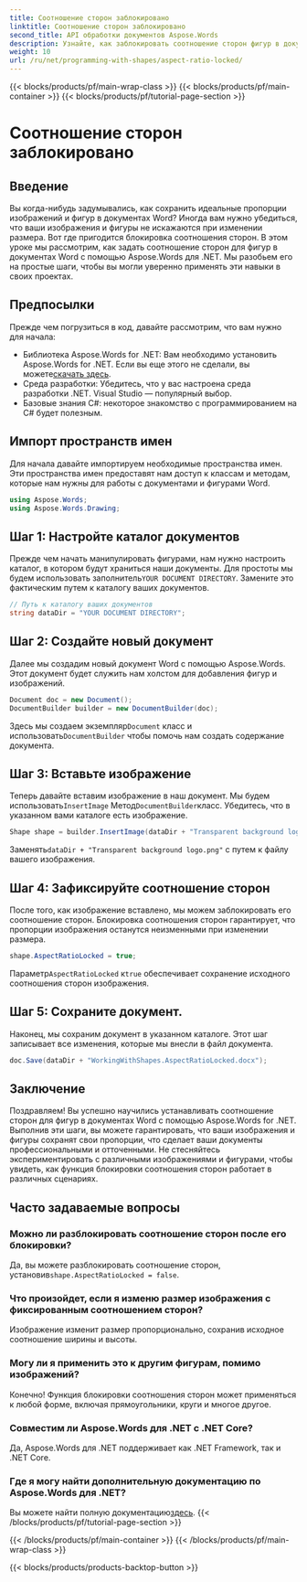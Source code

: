 ```yaml
---
title: Соотношение сторон заблокировано
linktitle: Соотношение сторон заблокировано
second_title: API обработки документов Aspose.Words
description: Узнайте, как заблокировать соотношение сторон фигур в документах Word с помощью Aspose.Words для .NET. Следуйте этому пошаговому руководству, чтобы сохранить пропорции изображений и фигур.
weight: 10
url: /ru/net/programming-with-shapes/aspect-ratio-locked/
---
```


{{< blocks/products/pf/main-wrap-class >}}
{{< blocks/products/pf/main-container >}}
{{< blocks/products/pf/tutorial-page-section >}}

# Соотношение сторон заблокировано

## Введение

Вы когда-нибудь задумывались, как сохранить идеальные пропорции изображений и фигур в документах Word? Иногда вам нужно убедиться, что ваши изображения и фигуры не искажаются при изменении размера. Вот где пригодится блокировка соотношения сторон. В этом уроке мы рассмотрим, как задать соотношение сторон для фигур в документах Word с помощью Aspose.Words для .NET. Мы разобьем его на простые шаги, чтобы вы могли уверенно применять эти навыки в своих проектах.

## Предпосылки

Прежде чем погрузиться в код, давайте рассмотрим, что вам нужно для начала:

- Библиотека Aspose.Words for .NET: Вам необходимо установить Aspose.Words for .NET. Если вы еще этого не сделали, вы можете[скачать здесь](https://releases.aspose.com/words/net/).
- Среда разработки: Убедитесь, что у вас настроена среда разработки .NET. Visual Studio — популярный выбор.
- Базовые знания C#: некоторое знакомство с программированием на C# будет полезным.

## Импорт пространств имен

Для начала давайте импортируем необходимые пространства имен. Эти пространства имен предоставят нам доступ к классам и методам, которые нам нужны для работы с документами и фигурами Word.

```csharp
using Aspose.Words;
using Aspose.Words.Drawing;
```

## Шаг 1: Настройте каталог документов

 Прежде чем начать манипулировать фигурами, нам нужно настроить каталог, в котором будут храниться наши документы. Для простоты мы будем использовать заполнитель`YOUR DOCUMENT DIRECTORY`. Замените это фактическим путем к каталогу ваших документов.

```csharp
// Путь к каталогу ваших документов
string dataDir = "YOUR DOCUMENT DIRECTORY";
```

## Шаг 2: Создайте новый документ

Далее мы создадим новый документ Word с помощью Aspose.Words. Этот документ будет служить нам холстом для добавления фигур и изображений.

```csharp
Document doc = new Document();
DocumentBuilder builder = new DocumentBuilder(doc);
```

 Здесь мы создаем экземпляр`Document` класс и использовать`DocumentBuilder` чтобы помочь нам создать содержание документа.

## Шаг 3: Вставьте изображение

 Теперь давайте вставим изображение в наш документ. Мы будем использовать`InsertImage` Метод`DocumentBuilder`класс. Убедитесь, что в указанном вами каталоге есть изображение.

```csharp
Shape shape = builder.InsertImage(dataDir + "Transparent background logo.png");
```

 Заменять`dataDir + "Transparent background logo.png"` с путем к файлу вашего изображения.

## Шаг 4: Зафиксируйте соотношение сторон

После того, как изображение вставлено, мы можем заблокировать его соотношение сторон. Блокировка соотношения сторон гарантирует, что пропорции изображения останутся неизменными при изменении размера.

```csharp
shape.AspectRatioLocked = true;
```

 Параметр`AspectRatioLocked` к`true` обеспечивает сохранение исходного соотношения сторон изображения.

## Шаг 5: Сохраните документ.

Наконец, мы сохраним документ в указанном каталоге. Этот шаг записывает все изменения, которые мы внесли в файл документа.

```csharp
doc.Save(dataDir + "WorkingWithShapes.AspectRatioLocked.docx");
```

## Заключение

Поздравляем! Вы успешно научились устанавливать соотношение сторон для фигур в документах Word с помощью Aspose.Words for .NET. Выполнив эти шаги, вы можете гарантировать, что ваши изображения и фигуры сохранят свои пропорции, что сделает ваши документы профессиональными и отточенными. Не стесняйтесь экспериментировать с различными изображениями и фигурами, чтобы увидеть, как функция блокировки соотношения сторон работает в различных сценариях.

## Часто задаваемые вопросы

### Можно ли разблокировать соотношение сторон после его блокировки?
Да, вы можете разблокировать соотношение сторон, установив`shape.AspectRatioLocked = false`.

### Что произойдет, если я изменю размер изображения с фиксированным соотношением сторон?
Изображение изменит размер пропорционально, сохранив исходное соотношение ширины и высоты.

### Могу ли я применить это к другим фигурам, помимо изображений?
Конечно! Функция блокировки соотношения сторон может применяться к любой форме, включая прямоугольники, круги и многое другое.

### Совместим ли Aspose.Words для .NET с .NET Core?
Да, Aspose.Words для .NET поддерживает как .NET Framework, так и .NET Core.

### Где я могу найти дополнительную документацию по Aspose.Words для .NET?
 Вы можете найти полную документацию[здесь](https://reference.aspose.com/words/net/).
{{< /blocks/products/pf/tutorial-page-section >}}

{{< /blocks/products/pf/main-container >}}
{{< /blocks/products/pf/main-wrap-class >}}

{{< blocks/products/products-backtop-button >}}
